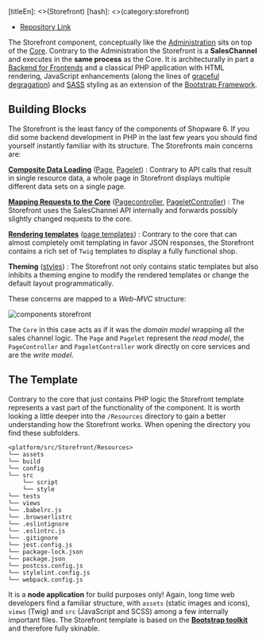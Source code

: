 [titleEn]: <>(Storefront)
[hash]: <>(category:storefront)

* [Repository Link](https://github.com/shopware/platform/tree/master/src/Storefront)

The Storefront component, conceptually like the [Administration](./../2-administration/__categoryInfo.md) sits on top of the [Core](./../1-core/__categoryInfo.md). Contrary to the Administration the Storefront is a **SalesChannel** and executes in the **same process** as the Core. It is architecturally in part a [Backend for Frontends](https://samnewman.io/patterns/architectural/bff/) and a classical PHP application with HTML rendering, JavaScript enhancements (along the lines of [graceful degragation](https://www.w3.org/wiki/Graceful_degradation_versus_progressive_enhancement)) and [SASS](https://sass-lang.com/) styling as an extension of the [Bootstrap Framework](https://www.getbootstrap.com/).

## Building Blocks 

The Storefront is the least fancy of the components of Shopware 6. If you did some backend development in PHP in the last few years you should find yourself instantly familiar with its structure. The Storefronts main concerns are:

**[Composite Data Loading](./10-composite-data-loading.md)** ([Page](https://github.com/shopware/platform/tree/master/src/Storefront/Page), [Pagelet](https://github.com/shopware/platform/tree/master/src/Storefront/Pagelet))
   : Contrary to API calls that result in single resource data, a whole page in Storefront displays multiple different data sets on a single page.
   
**[Mapping Requests to the Core](./20-writing-data.md)** ([Pagecontroller](https://github.com/shopware/platform/tree/master/src/Storefront/PageController), [PageletController](https://github.com/shopware/platform/tree/master/src/Storefront/PageletController))
   : The Storefront uses the SalesChannel API internally and forwards possibly slightly changed requests to the core.
   
**[Rendering templates](./30-template.md)** ([page templates](https://github.com/shopware/platform/tree/master/src/Storefront/Resources/views/storefront/page))
   : Contrary to the core that can almost completely omit templating in favor JSON responses, the Storefront contains a rich set of `Twig` templates to display a fully functional shop.

**Theming** ([styles](https://github.com/shopware/platform/tree/master/src/Storefront/Resources/app/storefront/src/scss))
   : The Storefront not only contains static templates but also inhibits a theming engine to modify the rendered templates or change the default layout programmatically.
   
These concerns are mapped to a *Web-MVC* structure:

![components storefront](./dist/storefront-component.png)

The `Core` in this case acts as if it was the *domain model* wrapping all the sales channel logic. The `Page` and `Pagelet` represent the *read model*, the `PageController` and `PageletController` work directly on core services and are the *write model*.

## The Template

Contrary to the core that just contains PHP logic the Storefront template represents a vast part of the functionality of the component. It is worth looking a little deeper into the `/Resources` directory to gain a better understanding how the Storefront works. When opening the directory you find these subfolders.

```
<platform/src/Storefront/Resources>
└── assets
└── build
└── config
└── src
    └── script
    └── style
└── tests
└── views
└── .babelrc.js
└── .browserlistrc
└── .eslintignore
└── .eslintrc.js
└── .gitignore
└── jest.config.js
└── package-lock.json
└── package.json
└── postcss.config.js
└── stylelint.config.js
└── webpack.config.js
```

It is a **node application** for build purposes only! Again, long time web developers find a familiar structure, with `assets` (static images and icons), `views` (Twig) and `src` (JavaScript and SCSS) among a few internally important files. The Storefront template is based on the [**Bootstrap toolkit**](https://www.getbootstrap.com/) and therefore fully skinable.


 

